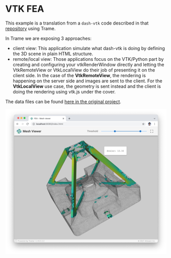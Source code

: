 # VTK FEA

This example is a translation from a `dash-vtk` code described in that [repository](https://github.com/shkiefer/dash_vtk_unstructured) using Trame.

In Trame we are exposing 3 approaches:
- client view: 
  This application simulate what dash-vtk is doing by defining the 3D scene in plain HTML structure.
- remote/local view: 
  Those applications focus on the VTK/Python part by creating and configuring your vtkRenderWindow
  directly and letting the VtkRemoteView or VtkLocalView do their job of presenting it on the client
  side. In the case of the __VtkRemoteView__, the rendering is happening on the server side and images
  are sent to the client. For the __VtkLocalView__ use case, the geometry is sent instead and the client
  is doing the rendering using vtk.js under the cover.

The data files can be found [here in the original project](https://github.com/shkiefer/dash_vtk_unstructured/tree/main/data).

![Gallery](./vtk-fea.jpg)
